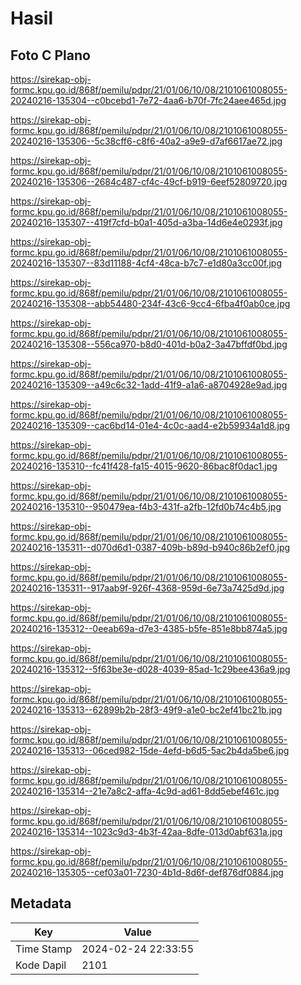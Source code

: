# Hasil

## Foto C Plano

https://sirekap-obj-formc.kpu.go.id/868f/pemilu/pdpr/21/01/06/10/08/2101061008055-20240216-135304--c0bcebd1-7e72-4aa6-b70f-7fc24aee465d.jpg

https://sirekap-obj-formc.kpu.go.id/868f/pemilu/pdpr/21/01/06/10/08/2101061008055-20240216-135306--5c38cff6-c8f6-40a2-a9e9-d7af6617ae72.jpg

https://sirekap-obj-formc.kpu.go.id/868f/pemilu/pdpr/21/01/06/10/08/2101061008055-20240216-135306--2684c487-cf4c-49cf-b919-6eef52809720.jpg

https://sirekap-obj-formc.kpu.go.id/868f/pemilu/pdpr/21/01/06/10/08/2101061008055-20240216-135307--419f7cfd-b0a1-405d-a3ba-14d6e4e0293f.jpg

https://sirekap-obj-formc.kpu.go.id/868f/pemilu/pdpr/21/01/06/10/08/2101061008055-20240216-135307--83d11188-4cf4-48ca-b7c7-e1d80a3cc00f.jpg

https://sirekap-obj-formc.kpu.go.id/868f/pemilu/pdpr/21/01/06/10/08/2101061008055-20240216-135308--abb54480-234f-43c6-9cc4-6fba4f0ab0ce.jpg

https://sirekap-obj-formc.kpu.go.id/868f/pemilu/pdpr/21/01/06/10/08/2101061008055-20240216-135308--556ca970-b8d0-401d-b0a2-3a47bffdf0bd.jpg

https://sirekap-obj-formc.kpu.go.id/868f/pemilu/pdpr/21/01/06/10/08/2101061008055-20240216-135309--a49c6c32-1add-41f9-a1a6-a8704928e9ad.jpg

https://sirekap-obj-formc.kpu.go.id/868f/pemilu/pdpr/21/01/06/10/08/2101061008055-20240216-135309--cac6bd14-01e4-4c0c-aad4-e2b59934a1d8.jpg

https://sirekap-obj-formc.kpu.go.id/868f/pemilu/pdpr/21/01/06/10/08/2101061008055-20240216-135310--fc41f428-fa15-4015-9620-86bac8f0dac1.jpg

https://sirekap-obj-formc.kpu.go.id/868f/pemilu/pdpr/21/01/06/10/08/2101061008055-20240216-135310--950479ea-f4b3-431f-a2fb-12fd0b74c4b5.jpg

https://sirekap-obj-formc.kpu.go.id/868f/pemilu/pdpr/21/01/06/10/08/2101061008055-20240216-135311--d070d6d1-0387-409b-b89d-b940c86b2ef0.jpg

https://sirekap-obj-formc.kpu.go.id/868f/pemilu/pdpr/21/01/06/10/08/2101061008055-20240216-135311--917aab9f-926f-4368-959d-6e73a7425d9d.jpg

https://sirekap-obj-formc.kpu.go.id/868f/pemilu/pdpr/21/01/06/10/08/2101061008055-20240216-135312--0eeab69a-d7e3-4385-b5fe-851e8bb874a5.jpg

https://sirekap-obj-formc.kpu.go.id/868f/pemilu/pdpr/21/01/06/10/08/2101061008055-20240216-135312--5f63be3e-d028-4039-85ad-1c29bee436a9.jpg

https://sirekap-obj-formc.kpu.go.id/868f/pemilu/pdpr/21/01/06/10/08/2101061008055-20240216-135313--62899b2b-28f3-49f9-a1e0-bc2ef41bc21b.jpg

https://sirekap-obj-formc.kpu.go.id/868f/pemilu/pdpr/21/01/06/10/08/2101061008055-20240216-135313--06ced982-15de-4efd-b6d5-5ac2b4da5be6.jpg

https://sirekap-obj-formc.kpu.go.id/868f/pemilu/pdpr/21/01/06/10/08/2101061008055-20240216-135314--21e7a8c2-affa-4c9d-ad61-8dd5ebef461c.jpg

https://sirekap-obj-formc.kpu.go.id/868f/pemilu/pdpr/21/01/06/10/08/2101061008055-20240216-135314--1023c9d3-4b3f-42aa-8dfe-013d0abf631a.jpg

https://sirekap-obj-formc.kpu.go.id/868f/pemilu/pdpr/21/01/06/10/08/2101061008055-20240216-135305--cef03a01-7230-4b1d-8d6f-def876df0884.jpg


## Metadata

| Key        | Value               |
| ---------- | ------------------- |
| Time Stamp | 2024-02-24 22:33:55 |
| Kode Dapil | 2101                |



